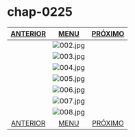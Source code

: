# chap-0225
|[ANTERIOR](/chap-0224/readme.md)|[MENU](/readme.md)|[PRÓXIMO](/chap-0226/readme.md)|
 |:--:|:--:|:--:|
||![002.jpg](002.jpg)||
||![003.jpg](003.jpg)||
||![004.jpg](004.jpg)||
||![005.jpg](005.jpg)||
||![006.jpg](006.jpg)||
||![007.jpg](007.jpg)||
||![008.jpg](008.jpg)||
|[ANTERIOR](/chap-0224/readme.md)|[MENU](/readme.md)|[PRÓXIMO](/chap-0226/readme.md)|
